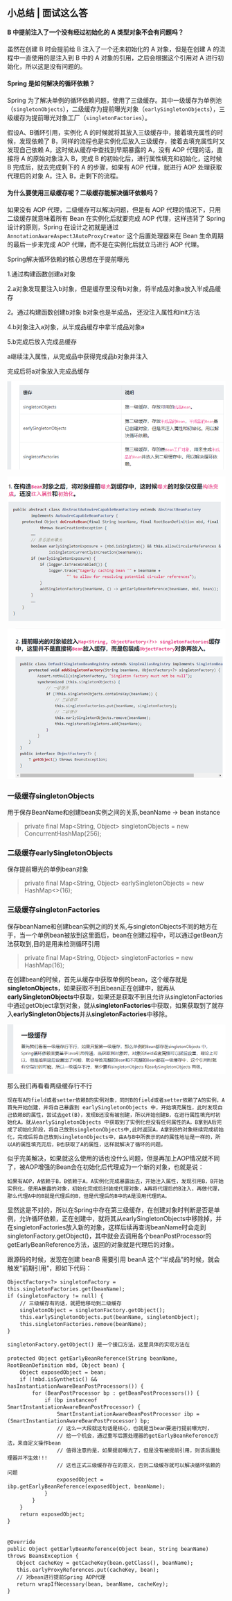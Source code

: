 ## 小总结 | 面试这么答

#### B 中提前注入了一个没有经过初始化的 A 类型对象不会有问题吗？

虽然在创建 B 时会提前给 B 注入了一个还未初始化的 A 对象，但是在创建 A 的流程中一直使用的是注入到 B 中的 A 对象的引用，之后会根据这个引用对 A 进行初始化，所以这是没有问题的。

#### Spring 是如何解决的循环依赖？

Spring 为了解决单例的循环依赖问题，使用了三级缓存。其中一级缓存为单例池（`singletonObjects`），二级缓存为提前曝光对象（`earlySingletonObjects`），三级缓存为提前曝光对象工厂（`singletonFactories`）。

假设A、B循环引用，实例化 A 的时候就将其放入三级缓存中，接着填充属性的时候，发现依赖了 B，同样的流程也是实例化后放入三级缓存，接着去填充属性时又发现自己依赖 A，这时候从缓存中查找到早期暴露的 A，没有 AOP 代理的话，直接将 A 的原始对象注入 B，完成 B 的初始化后，进行属性填充和初始化，这时候 B 完成后，就去完成剩下的 A 的步骤，如果有 AOP 代理，就进行 AOP 处理获取代理后的对象 A，注入 B，走剩下的流程。

#### 为什么要使用三级缓存呢？二级缓存能解决循环依赖吗？

如果没有 AOP 代理，二级缓存可以解决问题，但是有 AOP 代理的情况下，只用二级缓存就意味着所有 Bean 在实例化后就要完成 AOP 代理，这样违背了 Spring 设计的原则，Spring 在设计之初就是通过 `AnnotationAwareAspectJAutoProxyCreator` 这个后置处理器来在 Bean 生命周期的最后一步来完成 AOP 代理，而不是在实例化后就立马进行 AOP 代理。





Spring解决循环依赖的核心思想在于提前曝光

1.通过构建函数创建a对象 

2.a对象发现要注入b对象，但是缓存里没有b对象，将半成品对象a放入半成品缓存

2。通过构建函数创建b对象  b对象也是半成品， 还没注入属性和init方法

4.b对象注入a对象，从半成品缓存中拿半成品对象a

5.b完成后放入完成品缓存

a继续注入属性，从完成品中获得完成品b对象并注入

完成后将a对象放入完成品缓存

![image-20210223164643158](assets/image-20210223164643158.png)

![image-20210223165037568](assets/image-20210223165037568.png)

![image-20210223165111117](assets/image-20210223165111117.png)

### 一级缓存singletonObjects

用于保存BeanName和创建bean实例之间的关系,beanName -> bean instance

> private final Map<String, Object> singletonObjects = new ConcurrentHashMap(256);

### 二级缓存earlySingletonObjects

保存提前曝光的单例bean对象

> private final Map<String, Object> earlySingletonObjects = new HashMap<>(16);

### 三级缓存singletonFactories

保存beanName和创建bean实例之间的关系,与singletonObjects不同的地方在于，当一个单例bean被放到这里面后，bean在创建过程中，可以通过getBean方法获取到,目的是用来检测循环引用

> private final Map<String, Object> singletonFactories = new HashMap(16);

在创建bean的时候，首先从缓存中获取单例的bean，这个缓存就是**singletonObjects**，如果获取不到且bean正在创建中，就再从**earlySingletonObjects**中获取，如果还是获取不到且允许从singletonFactories中通过getObject拿到对象，就从**singletonFactories**中获取，如果获取到了就存入**earlySingletonObjects**并从**singletonFactories**中移除。

![image-20210303090523271](assets/image-20210303090523271.png)

那么我们再看看两级缓存行不行

```
现在有A的field或者setter依赖B的实例对象，同时B的field或者setter依赖了A的实例，A首先开始创建，并将自己暴露到 earlySingletonObjects 中，开始填充属性，此时发现自己依赖B的属性，尝试去get(B)，发现B还没有被创建，所以开始创建B，在进行属性填充时初始化A，就从earlySingletonObjects 中获取到了实例化但没有任何属性的A，B拿到A后完成了初始化阶段，将自己放到singletonObjects中,此时返回A，A拿到B的对象继续完成初始化，完成后将自己放到singletonObjects中，由A与B中所表示的A的属性地址是一样的，所以A的属性填充完后，B也获取了A的属性，这样就解决了循环的问题。
```

似乎完美解决，如果就这么使用的话也没什么问题，但是再加上AOP情况就不同了，被AOP增强的Bean会在初始化后代理成为一个新的对象，也就是说：

```
如果有AOP，A依赖于B，B依赖于A，A实例化完成暴露出去，开始注入属性，发现引用B，B开始实例化，使用A暴露的对象，初始化完成后封装成代理对象，A再将代理后的B注入，再做代理，那么代理A中的B就是代理后的B，但是代理后的B中的A是没用代理的A。
```

显然这是不对的，所以在Spring中存在第三级缓存，在创建对象时判断是否是单例，允许循环依赖，正在创建中，就将其从earlySingletonObjects中移除掉，并在singletonFactories放入新的对象，这样后续再查询beanName时会走到singletonFactory.getObject()，其中就会去调用各个beanPostProcessor的getEarlyBeanReference方法，返回的对象就是代理后的对象。



跟源码的时候，发现在创建 beanB 需要引用 beanA 这个“半成品”的时候，就会触发"前期引用"，即如下代码：

```
ObjectFactory<?> singletonFactory = this.singletonFactories.get(beanName);
if (singletonFactory != null) {
    // 三级缓存有的话，就把他移动到二级缓存
    singletonObject = singletonFactory.getObject();
    this.earlySingletonObjects.put(beanName, singletonObject);
    this.singletonFactories.remove(beanName);
}
```

```
singletonFactory.getObject() 是一个接口方法，这里具体的实现方法在

protected Object getEarlyBeanReference(String beanName, RootBeanDefinition mbd, Object bean) {
    Object exposedObject = bean;
    if (!mbd.isSynthetic() && hasInstantiationAwareBeanPostProcessors()) {
        for (BeanPostProcessor bp : getBeanPostProcessors()) {
            if (bp instanceof SmartInstantiationAwareBeanPostProcessor) {
                SmartInstantiationAwareBeanPostProcessor ibp = (SmartInstantiationAwareBeanPostProcessor) bp;
                // 这么一大段就这句话是核心，也就是当bean要进行提前曝光时，
                // 给一个机会，通过重写后置处理器的getEarlyBeanReference方法，来自定义操作bean
                // 值得注意的是，如果提前曝光了，但是没有被提前引用，则该后置处理器并不生效!!!
                // 这也正式三级缓存存在的意义，否则二级缓存就可以解决循环依赖的问题
                exposedObject = ibp.getEarlyBeanReference(exposedObject, beanName);
            }
        }
    }
    return exposedObject;
}


@Override
public Object getEarlyBeanReference(Object bean, String beanName) throws BeansException {
   Object cacheKey = getCacheKey(bean.getClass(), beanName);
   this.earlyProxyReferences.put(cacheKey, bean);
   // 对bean进行提前Spring AOP代理
   return wrapIfNecessary(bean, beanName, cacheKey);
}
```

